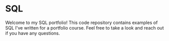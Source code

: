 # SQL
Welcome to my SQL portfolio! This code repository contains examples of SQL I've written for a portfolio course. Feel free to take a look and reach out if you have any questions.
